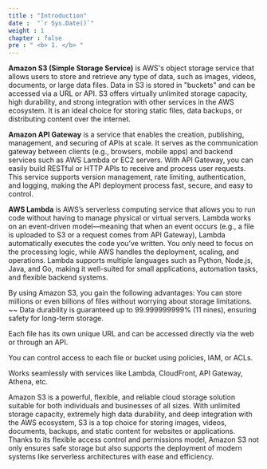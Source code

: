 ```yaml
---
title : "Introduction"
date :  "`r Sys.Date()`" 
weight : 1 
chapter : false
pre : " <b> 1. </b> "
---
```

**Amazon S3 (Simple Storage Service)** is AWS's object storage service that allows users to store and retrieve any type of data, such as images, videos, documents, or large data files. Data in S3 is stored in "buckets" and can be accessed via a URL or API. S3 offers virtually unlimited storage capacity, high durability, and strong integration with other services in the AWS ecosystem. It is an ideal choice for storing static files, data backups, or distributing content over the internet.

**Amazon API Gateway** is a service that enables the creation, publishing, management, and securing of APIs at scale. It serves as the communication gateway between clients (e.g., browsers, mobile apps) and backend services such as AWS Lambda or EC2 servers. With API Gateway, you can easily build RESTful or HTTP APIs to receive and process user requests. This service supports version management, rate limiting, authentication, and logging, making the API deployment process fast, secure, and easy to control.

**AWS Lambda** is AWS’s serverless computing service that allows you to run code without having to manage physical or virtual servers. Lambda works on an event-driven model—meaning that when an event occurs (e.g., a file is uploaded to S3 or a request comes from API Gateway), Lambda automatically executes the code you’ve written. You only need to focus on the processing logic, while AWS handles the deployment, scaling, and operations. Lambda supports multiple languages such as Python, Node.js, Java, and Go, making it well-suited for small applications, automation tasks, and flexible backend systems.

By using Amazon S3, you gain the following advantages:
You can store millions or even billions of files without worrying about storage limitations.
~~
Data durability is guaranteed up to 99.999999999% (11 nines), ensuring safety for long-term storage.

Each file has its own unique URL and can be accessed directly via the web or through an API.

You can control access to each file or bucket using policies, IAM, or ACLs.

Works seamlessly with services like Lambda, CloudFront, API Gateway, Athena, etc.

Amazon S3 is a powerful, flexible, and reliable cloud storage solution suitable for both individuals and businesses of all sizes. With unlimited storage capacity, extremely high data durability, and deep integration with the AWS ecosystem, S3 is a top choice for storing images, videos, documents, backups, and static content for websites or applications. Thanks to its flexible access control and permissions model, Amazon S3 not only ensures safe storage but also supports the deployment of modern systems like serverless architectures with ease and efficiency.